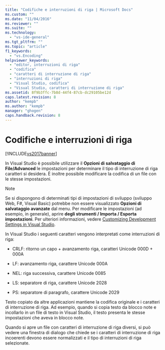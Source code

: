 ```yaml
---
title: "Codifiche e interruzioni di riga | Microsoft Docs"
ms.custom: ""
ms.date: "11/04/2016"
ms.reviewer: ""
ms.suite: ""
ms.technology: 
  - "vs-ide-general"
ms.tgt_pltfrm: ""
ms.topic: "article"
f1_keywords: 
  - "vs.Encoding"
helpviewer_keywords: 
  - "editor, interruzioni di riga"
  - "codifica"
  - "caratteri di interruzione di riga"
  - "interruzioni di riga"
  - "Visual Studio, codifica"
  - "Visual Studio, caratteri di interruzione di riga"
ms.assetid: 8f9b3ffc-7b8d-44f4-87cb-dc29105be12d
caps.latest.revision: 8
author: "kempb"
ms.author: "kempb"
manager: "ghogen"
caps.handback.revision: 8
---
```

# Codifiche e interruzioni di riga
[!INCLUDE[vs2017banner](../code-quality/includes/vs2017banner.md)]

In Visual Studio è possibile utilizzare il  **Opzioni di salvataggio di File\/Advanced** le impostazioni per determinare il tipo di interruzione di riga caratteri si desidera.  È inoltre possibile modificare la codifica di un file con le stesse impostazioni.  
  
> [!NOTE]
>  Se si dispongono di determinati tipi di impostazioni di sviluppo \(sviluppo Web, F\#, Visual Basic\) potrebbe non essere visualizzato  **Opzioni di salvataggio avanzate** dal menu.  Per modificare le impostazioni \(ad esempio, in generale\), aprire  **degli strumenti \/ Importa \/ Esporta impostazioni**.  Per ulteriori informazioni, vedere  [Customizing Development Settings in Visual Studio](http://msdn.microsoft.com/it-it/22c4debb-4e31-47a8-8f19-16f328d7dcd3).  
  
 In Visual Studio i seguenti caratteri vengono interpretati come interruzioni di riga:  
  
-   CRLF: ritorno un capo \+ avanzamento riga, caratteri Unicode 000D \+ 000A  
  
-   LF: avanzamento riga, carattere Unicode 000A  
  
-   NEL: riga successiva, carattere Unicode 0085  
  
-   LS: separatore di riga, carattere Unicode 2028  
  
-   PS: separatore di paragrafo, carattere Unicode 2029  
  
 Testo copiato da altre applicazioni mantiene la codifica originale e i caratteri di interruzione di riga.  Ad esempio, quando si copia testo da blocco note e incollarlo in un file di testo in Visual Studio, il testo presenta le stesse impostazioni che aveva in blocco note.  
  
 Quando si apre un file con caratteri di interruzione di riga diversi, si può vedere una finestra di dialogo che chiede se i caratteri di interruzione di riga incoerenti devono essere normalizzati e il tipo di interruzioni di riga selezionate.